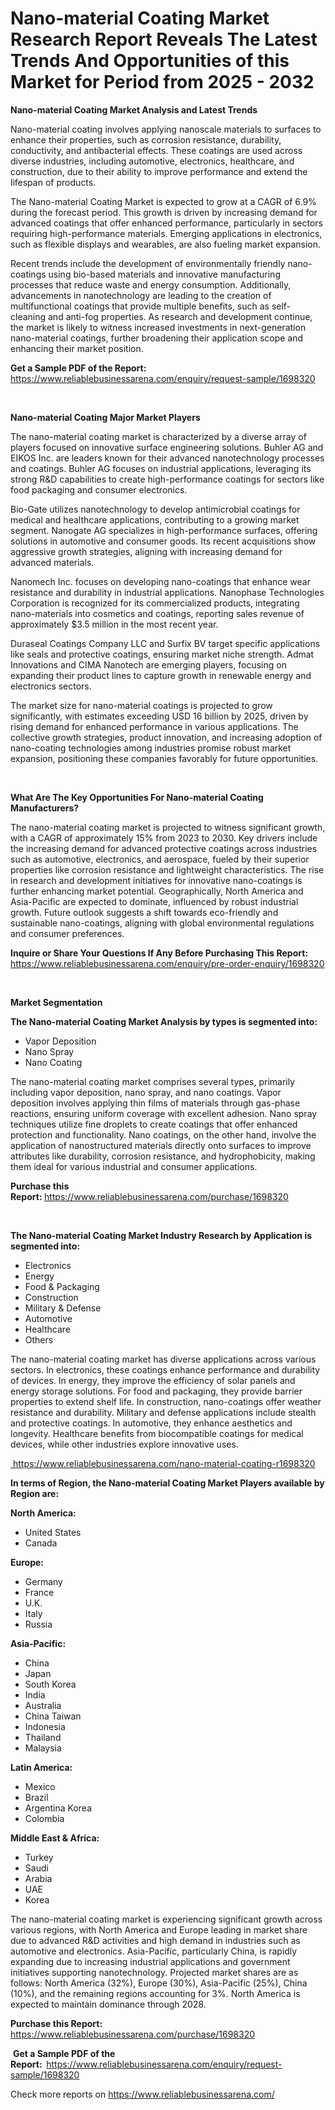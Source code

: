 <p><h1>Nano-material Coating Market Research Report Reveals The Latest Trends And Opportunities of this Market for Period from 2025 - 2032</h1></p><p><strong>Nano-material Coating Market Analysis and Latest Trends</strong></p>
<p><p>Nano-material coating involves applying nanoscale materials to surfaces to enhance their properties, such as corrosion resistance, durability, conductivity, and antibacterial effects. These coatings are used across diverse industries, including automotive, electronics, healthcare, and construction, due to their ability to improve performance and extend the lifespan of products.</p><p>The Nano-material Coating Market is expected to grow at a CAGR of 6.9% during the forecast period. This growth is driven by increasing demand for advanced coatings that offer enhanced performance, particularly in sectors requiring high-performance materials. Emerging applications in electronics, such as flexible displays and wearables, are also fueling market expansion.</p><p>Recent trends include the development of environmentally friendly nano-coatings using bio-based materials and innovative manufacturing processes that reduce waste and energy consumption. Additionally, advancements in nanotechnology are leading to the creation of multifunctional coatings that provide multiple benefits, such as self-cleaning and anti-fog properties. As research and development continue, the market is likely to witness increased investments in next-generation nano-material coatings, further broadening their application scope and enhancing their market position.</p></p>
<p><strong>Get a Sample PDF of the Report:&nbsp;</strong> <a href="https://www.reliablebusinessarena.com/enquiry/request-sample/1698320?utm_campaign=2892&utm_medium=2&utm_source=Github&utm_content=ia&utm_term=24032025&utm_id=nano-material-coating">https://www.reliablebusinessarena.com/enquiry/request-sample/1698320</a></p>
<p>&nbsp;</p>
<p><strong>Nano-material Coating Major Market Players</strong></p>
<p><p>The nano-material coating market is characterized by a diverse array of players focused on innovative surface engineering solutions. Buhler AG and EIKOS Inc. are leaders known for their advanced nanotechnology processes and coatings. Buhler AG focuses on industrial applications, leveraging its strong R&D capabilities to create high-performance coatings for sectors like food packaging and consumer electronics. </p><p>Bio-Gate utilizes nanotechnology to develop antimicrobial coatings for medical and healthcare applications, contributing to a growing market segment. Nanogate AG specializes in high-performance surfaces, offering solutions in automotive and consumer goods. Its recent acquisitions show aggressive growth strategies, aligning with increasing demand for advanced materials.</p><p>Nanomech Inc. focuses on developing nano-coatings that enhance wear resistance and durability in industrial applications. Nanophase Technologies Corporation is recognized for its commercialized products, integrating nano-materials into cosmetics and coatings, reporting sales revenue of approximately $3.5 million in the most recent year. </p><p>Duraseal Coatings Company LLC and Surfix BV target specific applications like seals and protective coatings, ensuring market niche strength. Admat Innovations and CIMA Nanotech are emerging players, focusing on expanding their product lines to capture growth in renewable energy and electronics sectors.</p><p>The market size for nano-material coatings is projected to grow significantly, with estimates exceeding USD 16 billion by 2025, driven by rising demand for enhanced performance in various applications. The collective growth strategies, product innovation, and increasing adoption of nano-coating technologies among industries promise robust market expansion, positioning these companies favorably for future opportunities.</p></p>
<p>&nbsp;</p>
<p><strong>What Are The Key Opportunities For Nano-material Coating Manufacturers?</strong></p>
<p><p>The nano-material coating market is projected to witness significant growth, with a CAGR of approximately 15% from 2023 to 2030. Key drivers include the increasing demand for advanced protective coatings across industries such as automotive, electronics, and aerospace, fueled by their superior properties like corrosion resistance and lightweight characteristics. The rise in research and development initiatives for innovative nano-coatings is further enhancing market potential. Geographically, North America and Asia-Pacific are expected to dominate, influenced by robust industrial growth. Future outlook suggests a shift towards eco-friendly and sustainable nano-coatings, aligning with global environmental regulations and consumer preferences.</p></p>
<p><strong>Inquire or Share Your Questions If Any Before Purchasing This Report:</strong> <a href="https://www.reliablebusinessarena.com/enquiry/pre-order-enquiry/1698320?utm_campaign=2892&utm_medium=2&utm_source=Github&utm_content=ia&utm_term=24032025&utm_id=nano-material-coating">https://www.reliablebusinessarena.com/enquiry/pre-order-enquiry/1698320</a></p>
<p>&nbsp;</p>
<p><strong>Market Segmentation</strong></p>
<p><strong>The Nano-material Coating Market Analysis by types is segmented into:</strong></p>
<p><ul><li>Vapor Deposition</li><li>Nano Spray</li><li>Nano Coating</li></ul></p>
<p><p>The nano-material coating market comprises several types, primarily including vapor deposition, nano spray, and nano coatings. Vapor deposition involves applying thin films of materials through gas-phase reactions, ensuring uniform coverage with excellent adhesion. Nano spray techniques utilize fine droplets to create coatings that offer enhanced protection and functionality. Nano coatings, on the other hand, involve the application of nanostructured materials directly onto surfaces to improve attributes like durability, corrosion resistance, and hydrophobicity, making them ideal for various industrial and consumer applications.</p></p>
<p><strong>Purchase this Report:&nbsp;</strong><a href="https://www.reliablebusinessarena.com/purchase/1698320?utm_campaign=2892&utm_medium=2&utm_source=Github&utm_content=ia&utm_term=24032025&utm_id=nano-material-coating">https://www.reliablebusinessarena.com/purchase/1698320</a></p>
<p>&nbsp;</p>
<p><strong>The Nano-material Coating Market Industry Research by Application is segmented into:</strong></p>
<p><ul><li>Electronics</li><li>Energy</li><li>Food & Packaging</li><li>Construction</li><li>Military & Defense</li><li>Automotive</li><li>Healthcare</li><li>Others</li></ul></p>
<p><p>The nano-material coating market has diverse applications across various sectors. In electronics, these coatings enhance performance and durability of devices. In energy, they improve the efficiency of solar panels and energy storage solutions. For food and packaging, they provide barrier properties to extend shelf life. In construction, nano-coatings offer weather resistance and durability. Military and defense applications include stealth and protective coatings. In automotive, they enhance aesthetics and longevity. Healthcare benefits from biocompatible coatings for medical devices, while other industries explore innovative uses.</p></p>
<p><a href="https://www.reliablebusinessarena.com/nano-material-coating-r1698320?utm_campaign=2892&utm_medium=2&utm_source=Github&utm_content=ia&utm_term=24032025&utm_id=nano-material-coating">&nbsp;https://www.reliablebusinessarena.com/nano-material-coating-r1698320</a></p>
<p><strong>In terms of Region, the Nano-material Coating Market Players available by Region are:</strong></p>
<p>
    <p> <strong> North America: </strong>
        <ul>
            <li>United States</li>
            <li>Canada</li>
        </ul>
        </p> 
    <p> <strong> Europe: </strong>
        <ul>
            <li>Germany</li>
            <li>France</li>
            <li>U.K.</li>
            <li>Italy</li>
            <li>Russia</li>
        </ul>
        </p> 
    <p> <strong> Asia-Pacific: </strong>
        <ul>
            <li>China</li>
            <li>Japan</li>
            <li>South Korea</li>
            <li>India</li>
            <li>Australia</li>
            <li>China Taiwan</li>
            <li>Indonesia</li>
            <li>Thailand</li>
            <li>Malaysia</li>
        </ul>
        </p> 
    <p> <strong> Latin America: </strong>
        <ul>
            <li>Mexico</li>
            <li>Brazil</li>
            <li>Argentina Korea</li>
            <li>Colombia</li>
        </ul>
        </p> 
    <p> <strong> Middle East & Africa: </strong>
        <ul>
            <li>Turkey</li>
            <li>Saudi</li>
            <li>Arabia</li>
            <li>UAE</li>
            <li>Korea</li>
        </ul>
    </p>
    </p>
<p><p>The nano-material coating market is experiencing significant growth across various regions, with North America and Europe leading in market share due to advanced R&D activities and high demand in industries such as automotive and electronics. Asia-Pacific, particularly China, is rapidly expanding due to increasing industrial applications and government initiatives supporting nanotechnology. Projected market shares are as follows: North America (32%), Europe (30%), Asia-Pacific (25%), China (10%), and the remaining regions accounting for 3%. North America is expected to maintain dominance through 2028.</p></p>
<p><strong>Purchase this Report: </strong><a href="https://www.reliablebusinessarena.com/purchase/1698320?utm_campaign=2892&utm_medium=2&utm_source=Github&utm_content=ia&utm_term=24032025&utm_id=nano-material-coating">https://www.reliablebusinessarena.com/purchase/1698320</a></p>
<p>&nbsp;<strong>Get a Sample PDF of the Report:&nbsp;&nbsp;</strong><a href="https://www.reliablebusinessarena.com/enquiry/request-sample/1698320?utm_campaign=2892&utm_medium=2&utm_source=Github&utm_content=ia&utm_term=24032025&utm_id=nano-material-coating">https://www.reliablebusinessarena.com/enquiry/request-sample/1698320</a></p>
<p><strong></strong></p>
<p>Check more reports on <a href="https://www.reliablebusinessarena.com/?utm_campaign=2892&utm_medium=2&utm_source=Github&utm_content=ia&utm_term=24032025&utm_id=nano-material-coating">https://www.reliablebusinessarena.com/</a></p>